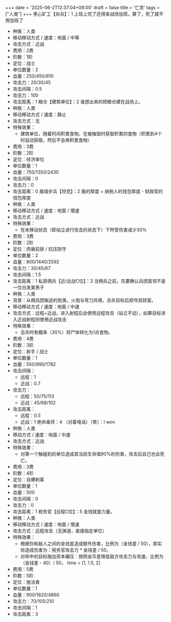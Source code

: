 +++
date = '2025-06-2T12:37:04+08:00'
draft = false
title = '亡灵'
tags = ["人类"]
+++
黑心矿工【杂兵】：1
上班上完了还得来战场加班，算了，死了就不⽤加班了
- 种族：人类
- 移动移动方式 / 速度：地面 / 中等
- 攻击方式：近战
- 费用：2费
- 阶数：1阶
- 定位：战士
- 单位数量：2
- 血量：250/450/810
- 攻击力：20/30/45
- 攻击间隔：0.5
- 攻击力：100
- 攻击距离：1
粮仓【建筑单位】：2
谁想出来的把粮仓建在战场上。
- 种族：人类
- 移动移动方式 / 速度：静止
- 攻击方式：无
- 特殊效果：
  - 建筑单位，随着时间积累食物，在被摧毁时获取积累的食物（积累到4个时自动获取，然后不会再积累食物）
- 费用：3费
- 阶数：2阶
- 定位：经济单位
- 单位数量：1
- 血量：750/1350/2430
- 攻击间隔：0
- 攻击力：0
- 攻击距离：0
盾墙步兵【坦克】：2
盾的厚度 = 纳税⼈的钱包厚度 - 财政官的钱包厚度
- 种族：人类
- 移动移动方式 / 速度：地面 / 慢速
- 攻击方式：近战
- 特殊效果：
  - 在未移动状态（即站立进行攻击的状态下）下所受伤害减少30%
- 费用：3费
- 阶数：2阶
- 定位：肉盾前排 / 抗压防守
- 单位数量：2
- 血量：800/1440/2592
- 攻击力：30/45/67
- 攻击间隔：1.5
- 攻击距离：1
私掠佣兵【近/远战C位】：3
当佣兵之前，先要确认兵团⾸领不是⼀位⽩发美男⼦
- 种族：人类
- 背景：从佣兵团叛逃的败类，火炮与弯刀并用，击杀目标后掠夺其财富。
- 移动移动方式 / 速度：地面 / 中速
- 攻击方式：远程+近战，进入射程后会使用远程攻击（站立不动），如果目标进入近战射程则使用近战攻击
- 特殊效果：
  - 击杀时有概率（30%）将尸体转化为1点食物。
- 费用：4费
- 阶数：3阶
- 定位：射手 / 战士
- 单位数量：1
- 血量：550/990/1782
- 攻击间隔：
  - 远程：1
  - 近战：0.7
- 攻击力：
  - 远程：50/75/113
  - 近战：45/68/102
- 攻击距离：
  - 远程：0.5
  - 近战：1
绝命毒师：4
（对着电话）（笑）：I won
- 种族：人类
- 移动方式 / 速度：地面 / 中速
- 攻击方式：近战
- 特殊效果：
  - 对第一个触碰到的单位造成其当前生命值90%的伤害，攻击后自己也会死亡。
- 费用：3费
- 阶数：4阶
- 定位：自爆刺客
- 单位数量：1
- 血量：500
- 攻击间隔：0
- 攻击力：0
- 攻击距离：1
税务官【远程C位】：5
⾦钱就是⼒量。
- 种族：人类
- 移动移动方式 / 速度：地面 / 慢速
- 攻击方式：远程攻击（无弹道，直接指定单位）
- 特殊效果：
  - 根据你和敌人之间的金钱差造成额外伤害，比例为（金钱差 / 50），即实际造成伤害为：税务官攻击力 * 金钱差 / 50。
  - 对命中的目标施加资本碾压：按照金币差降低敌方攻击力与攻速，比例为（金钱差 - 40）/ 50， time = [1, 1.5, 2]
- 费用：5费
- 阶数：5阶
- 定位：施法者
- 单位数量：1
- 血量：900/1620/4860
- 攻击力：70/105/210
- 攻击间隔：1
- 攻击距离：3